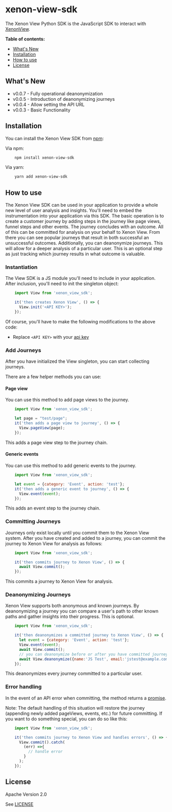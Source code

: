 # xenon-view-sdk
The Xenon View Python SDK is the JavaScript SDK to interact with [XenonView](https://xenonview.com).

**Table of contents:**

* [What's New](#whats-new)
* [Installation](#installation)
* [How to use](#how-to-use)
* [License](#license)

## <a name="whats-new"></a>
## What's New
* v0.0.7 - Fully operational deanonymization
* v0.0.5 - Introduction of deanonymizing journeys
* v0.0.4 - Allow setting the API URL
* v0.0.3 - Basic Functionality

## <a name="installation"></a>
## Installation

You can install the Xenon View SDK from [npm](https://www.npmjs.com/package/xenon-view-sdk):

Via npm:
```bash
    npm install xenon-view-sdk
```

Via yarn:
```bash
    yarn add xenon-view-sdk
```

## <a name="how-to-use"></a>
## How to use

The Xenon View SDK can be used in your application to provide a whole new level of user analysis and insights. You'll need to embed the instrumentation into your application via this SDK. The basic operation is to create a customer journey by adding steps in the journey like page views, funnel steps and other events. The journey concludes with an outcome. All of this can be committed for analysis on your behalf to Xenon View. From there you can see popular journeys that result in both successful an unsuccessful outcomes. Additionally, you can deanonymize journeys. This will allow for a deeper analysis of a particular user. This is an optional step as just tracking which journey results in what outcome is valuable.   

### Instantiation
The View SDK is a JS module you'll need to include in your application. After inclusion, you'll need to init the singleton object:

```javascript
    import View from 'xenon_view_sdk';

    it('then creates Xenon View', () => {
      View.init('<API KEY>');
    });
```
Of course, you'll have to make the following modifications to the above code:
- Replace `<API KEY>` with your [api key](https://xenonview.com/api-get)

### Add Journeys
After you have initialized the View singleton, you can start collecting journeys.

There are a few helper methods you can use:

#### Page view
You can use this method to add page views to the journey.

```javascript
    import View from 'xenon_view_sdk';

    let page = "test/page";
    it('then adds a page view to journey', () => {
      View.pageView(page);
    });
```
This adds a page view step to the journey chain.

#### Generic events
You can use this method to add generic events to the journey.

```javascript
    import View from 'xenon_view_sdk';

    let event = {category: 'Event', action: 'test'};
    it('then adds a generic event to journey', () => {
      View.event(event);
    });
```
This adds an event step to the journey chain.

### Committing Journeys

Journeys only exist locally until you commit them to the Xenon View system. After you have created and added to a journey, you can commit the journey to Xenon View for analysis as follows:
```javascript
    import View from 'xenon_view_sdk';

    it('then commits journey to Xenon View', () => {
      await View.commit();
    });
```
This commits a journey to Xenon View for analysis.

### Deanonymizing Journeys

Xenon View supports both anonymous and known journeys. By deanonymizing a journey you can compare a user's path to other known paths and gather insights into their progress. This is optional.
```javascript
    import View from 'xenon_view_sdk';

    it('then deanonymizes a committed journey to Xenon View', () => {
      let event = {category: 'Event', action: 'test'};
      View.event(event);
      await View.commit();
      // you can deanonymize before or after you have committed journey (in this case after):
      await View.deanonymize({name:'JS Test', email:'jstest@example.com'});
    });
```
This deanonymizes every journey committed to a particular user.

### Error handling
In the event of an API error when committing, the method returns a [promise](https://developer.mozilla.org/en-US/docs/Web/JavaScript/Reference/Global_Objects/Promise). 

Note: The default handling of this situation will restore the journey (appending newly added pageViews, events, etc.) for future committing. If you want to do something special, you can do so like this:

```javascript
    import View from 'xenon_view_sdk';

    it('then commits journey to Xenon View and handles errors', () => {
      View.commit().catch(
        (err) =>{
          // handle error
        }
      );
    });
```

## <a name="license"></a>
## License

Apache Version 2.0

See [LICENSE](https://github.com/xenonview-com/view-js-sdk/blob/main/LICENSE)
